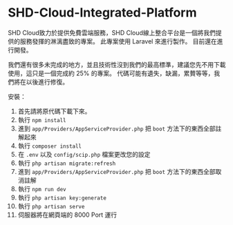 # SHD-Cloud-Integrated-Platform
SHD Cloud致力於提供免費雲端服務，SHD Cloud線上整合平台是一個將我們提供的服務發揮的淋漓盡致的專案。
此專案使用 Laravel 來進行製作。
目前還在進行開發。

我們還有很多未完成的地方，並且技術性沒到我們的最高標準，建議您先不用下載使用，這只是一個完成約 25% 的專案。
代碼可能有遺失，缺漏，累贅等等，我們將在以後進行修復。

安裝：
1. 首先請將原代碼下載下來。
2. 執行 `npm install`
3. 進到 `app/Providers/AppServiceProvider.php` 把 `boot` 方法下的東西全部註解起來
4. 執行 `composer install`
5. 在 `.env` 以及 `config/scip.php` 檔案更改您的設定
6. 執行 `php artisan migrate:refresh`
7. 進到 `app/Providers/AppServiceProvider.php` 把 `boot` 方法下的東西全部取消註解
8. 執行 `npm run dev`
9. 執行 `php artisan key:generate`
10. 執行 `php artisan serve`
11. 伺服器將在網頁端的 8000 Port 運行
